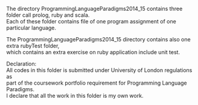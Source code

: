 The directory ProgrammingLanguageParadigms2014_15 contains three folder call prolog, ruby and scala.  
Each of these folder contains file of one program assignment of one particular language.  
   
The ProgrammingLanguageParadigms2014_15 directory contains also one extra rubyTest folder,  
which contains an extra exercise on ruby application include unit test.    
  
Declaration:  
All codes in this folder is submitted under University of London regulations as    
part of the coursework portfolio requirement for Programming Language Paradigms.    
I declare that all the work in this folder is my own work.   
